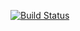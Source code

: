 [![Build Status](https://travis-ci.org/gluck1986/workshop-oop.svg?branch=master)](https://travis-ci.org/gluck1986/workshop-oop)

